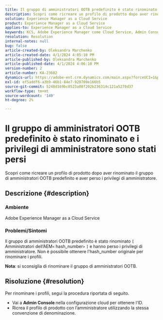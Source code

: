```yaml
---
title: Il gruppo di amministratori OOTB predefinito è stato rinominato e i privilegi di amministratore sono stati persi
description: Scopri come ricreare un profilo di prodotto dopo aver rinominato il gruppo di amministratori OOTB e perso i privilegi di amministratore.
solution: Experience Manager as a Cloud Service
product: Experience Manager as a Cloud Service
applies-to: Experience Manager as a Cloud Service
keywords: KCS, Adobe Experience Manager come Cloud Service, Admin Console, profilo prodotto
resolution: Resolution
internal-notes: null
bug: false
article-created-by: Oleksandra Marchenko
article-created-date: 4/1/2024 4:05:10 PM
article-published-by: Oleksandra Marchenko
article-published-date: 4/1/2024 4:06:10 PM
version-number: 2
article-number: KA-23602
dynamics-url: https://adobe-ent.crm.dynamics.com/main.aspx?forceUCI=1&pagetype=entityrecord&etn=knowledgearticle&id=678b349c-41f0-ee11-904c-6045bd006149
exl-id: ef5addf6-a3b9-46b1-84e7-928709e166b5
source-git-commit: 5248d169bc0523a08f202b236314c121a5278d37
workflow-type: tm+mt
source-wordcount: '149'
ht-degree: 2%

---
```


# Il gruppo di amministratori OOTB predefinito è stato rinominato e i privilegi di amministratore sono stati persi


Scopri come ricreare un profilo di prodotto dopo aver rinominato il gruppo di amministratori OOTB predefinito e aver perso i privilegi di amministratore.

## Descrizione {#description}


### Ambiente

Adobe Experience Manager as a Cloud Service

### Problemi/Sintomi

Il gruppo di amministratori OOTB predefinito è stato rinominato `[` Amministratori dell’AEM`<` hash_number`>` `]`  e hanno perso i privilegi di amministratore. Non è possibile ottenere l&#39;hash_number originale per rinominare i profili.



<b>Nota</b>: si sconsiglia di rinominare il gruppo di amministratori OOTB.


## Risoluzione {#resolution}


Per rinominare i profili, segui la procedura riportata di seguito.

- Vai a <b>Admin Console </b>nella configurazione cloud per ottenere l’ID.
- Ricrea il profilo di prodotto con l’amministratore utilizzando la stessa convenzione di denominazione.
